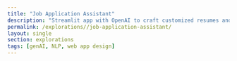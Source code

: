 ```yaml
---
title: "Job Application Assistant"
description: "Streamlit app with OpenAI to craft customized resumes and cover letters that pass ATS and ICIMS systems."
permalink: /explorations//job-application-assistant/
layout: single
section: explorations
tags: [genAI, NLP, web app design]
---
```

